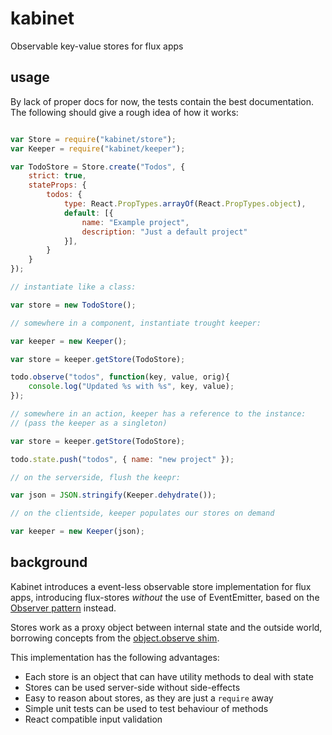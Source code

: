 # kabinet
Observable key-value stores for flux apps

## usage

By lack of proper docs for now, the tests contain the best documentation.
The following should give a rough idea of how it works:

```javascript

var Store = require("kabinet/store");
var Keeper = require("kabinet/keeper");

var TodoStore = Store.create("Todos", {
    strict: true,
    stateProps: {
        todos: {
            type: React.PropTypes.arrayOf(React.PropTypes.object),
            default: [{
                name: "Example project",
                description: "Just a default project"
            }],
        }
    }
});

// instantiate like a class:

var store = new TodoStore();

// somewhere in a component, instantiate trought keeper:

var keeper = new Keeper();

var store = keeper.getStore(TodoStore);

todo.observe("todos", function(key, value, orig){
    console.log("Updated %s with %s", key, value);
});

// somewhere in an action, keeper has a reference to the instance:
// (pass the keeper as a singleton)

var store = keeper.getStore(TodoStore);

todo.state.push("todos", { name: "new project" });

// on the serverside, flush the keepr:

var json = JSON.stringify(Keeper.dehydrate());

// on the clientside, keeper populates our stores on demand

var keeper = new Keeper(json);

```

## background

Kabinet introduces a event-less observable store implementation for flux apps,
introducing flux-stores *without* the use of EventEmitter, based on the 
[Observer pattern](https://en.wikipedia.org/wiki/Observer_pattern) instead.

Stores work as a proxy object between internal state and the outside world, borrowing
concepts from the [object.observe shim](https://github.com/KapIT/observe-shim).

This implementation has the following advantages:

- Each store is an object that can have utility methods to deal with state
- Stores can be used server-side without side-effects
- Easy to reason about stores, as they are just a `require` away
- Simple unit tests can be used to test behaviour of methods
- React compatible input validation

